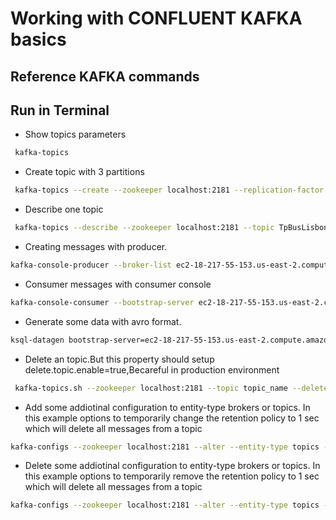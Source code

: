 
# Working with CONFLUENT KAFKA basics

## Reference KAFKA commands 
###  

## Run in Terminal

* Show topics parameters
```bash
 kafka-topics
```

* Create topic with 3 partitions 
```bash
 kafka-topics --create --zookeeper localhost:2181 --replication-factor 1 --partitions 3 --topic TpBusLisbonStatus
```

* Describe one topic
```bash
 kafka-topics --describe --zookeeper localhost:2181 --topic TpBusLisbonStatus
```

* Creating messages with producer.
```bash
kafka-console-producer --broker-list ec2-18-217-55-153.us-east-2.compute.amazonaws.com:9092 --topic TpTest
```

* Consumer messages with consumer console
```bash
kafka-console-consumer --bootstrap-server ec2-18-217-55-153.us-east-2.compute.amazonaws.com:9092 --topic TpTeste --from-beginning
```

* Generate some data with avro format.
```bash
ksql-datagen bootstrap-server=ec2-18-217-55-153.us-east-2.compute.amazonaws.com:9092 schema=datagen/userprofile.avro key-format=json value-format=json topic=TpTeste key=userid maxInterval=5000 iterations=10000
```

* Delete an topic.But this property should setup delete.topic.enable=true,Becareful in production environment 
```bash
 kafka-topics.sh --zookeeper localhost:2181 --topic topic_name --delete
```

* Add some addiotinal configuration to entity-type brokers or topics.
In this example options to temporarily change the retention policy to 1 sec which will delete all messages from a topic
```bash
kafka-configs --zookeeper localhost:2181 --alter --entity-type topics --add-config retention.ms=1000 --entity-name tpbuslisbonstatus
```

* Delete some addiotinal configuration to entity-type brokers or topics.
In this example options to temporarily remove the retention policy to 1 sec which will delete all messages from a topic
```bash
kafka-configs --zookeeper localhost:2181 --alter --entity-type topics --delete-config retention.ms --entity-name TpBusLisbonStatus
```


